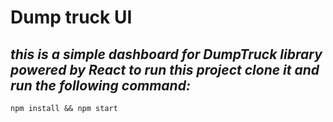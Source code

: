 # Dump truck UI
*this is a simple dashboard for DumpTruck library powered by React*
*to run this project clone it and run the following command:*
---
```npm install && npm start```